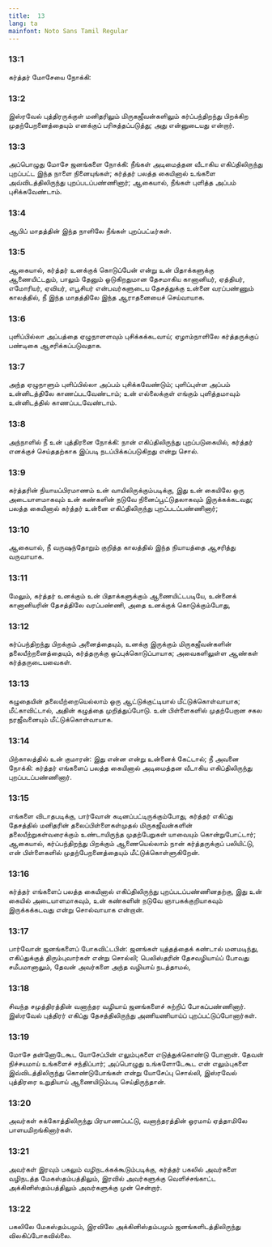 ```yaml
---
title:  13
lang: ta
mainfont: Noto Sans Tamil Regular
---
```


###  13:1

கர்த்தர் மோசேயை நோக்கி:

###  13:2

இஸ்ரவேல் புத்திரருக்குள் மனிதரிலும் மிருகஜீவன்களிலும் கர்ப்பந்திறந்து பிறக்கிற முதற்பேறனைத்தையும் எனக்குப் பரிசுத்தப்படுத்து; அது என்னுடையது என்றார்.

###  13:3

அப்பொழுது மோசே ஜனங்களை நோக்கி: நீங்கள் அடிமைத்தன வீடாகிய எகிப்திலிருந்து புறப்பட்ட இந்த நாளை நினையுங்கள்; கர்த்தர் பலத்த கையினால் உங்களை அவ்விடத்திலிருந்து புறப்படப்பண்ணினார்; ஆகையால், நீங்கள் புளித்த அப்பம் புசிக்கவேண்டாம்.

###  13:4

ஆபிப் மாதத்தின் இந்த நாளிலே நீங்கள் புறப்பட்டீர்கள்.

###  13:5

ஆகையால், கர்த்தர் உனக்குக் கொடுப்பேன் என்று உன் பிதாக்களுக்கு ஆணையிட்டதும், பாலும் தேனும் ஓடுகிறதுமான தேசமாகிய கானானியர், ஏத்தியர், எமோரியர், ஏவியர், எபூசியர் என்பவர்களுடைய தேசத்துக்கு உன்னை வரப்பண்ணும் காலத்தில், நீ இந்த மாதத்திலே இந்த ஆராதனையைச் செய்வாயாக.

###  13:6

புளிப்பில்லா அப்பத்தை ஏழுநாளளவும் புசிக்கக்கடவாய்; ஏழாம்நாளிலே கர்த்தருக்குப் பண்டிகை ஆசரிக்கப்படுவதாக.

###  13:7

அந்த ஏழுநாளும் புளிப்பில்லா அப்பம் புசிக்கவேண்டும்; புளிப்புள்ள அப்பம் உன்னிடத்திலே காணப்படவேண்டாம்; உன் எல்லைக்குள் எங்கும் புளித்தமாவும் உன்னிடத்தில் காணப்படவேண்டாம்.

###  13:8

அந்நாளில் நீ உன் புத்திரனை நோக்கி: நான் எகிப்திலிருந்து புறப்படுகையில், கர்த்தர் எனக்குச் செய்ததற்காக இப்படி நடப்பிக்கப்படுகிறது என்று சொல்.

###  13:9

கர்த்தரின் நியாயப்பிரமாணம் உன் வாயிலிருக்கும்படிக்கு, இது உன் கையிலே ஒரு அடையாளமாகவும் உன் கண்களின் நடுவே நினைப்பூட்டுதலாகவும் இருக்கக்கடவது; பலத்த கையினால் கர்த்தர் உன்னை எகிப்திலிருந்து புறப்படப்பண்ணினார்;

###  13:10

ஆகையால், நீ வருஷந்தோறும் குறித்த காலத்தில் இந்த நியாயத்தை ஆசரித்து வருவாயாக.

###  13:11

மேலும், கர்த்தர் உனக்கும் உன் பிதாக்களுக்கும் ஆணையிட்டபடியே, உன்னைக் கானானியரின் தேசத்திலே வரப்பண்ணி, அதை உனக்குக் கொடுக்கும்போது,

###  13:12

கர்ப்பந்திறந்து பிறக்கும் அனைத்தையும், உனக்கு இருக்கும் மிருகஜீவன்களின் தலையீற்றனைத்தையும், கர்த்தருக்கு ஒப்புக்கொடுப்பாயாக; அவைகளிலுள்ள ஆண்கள் கர்த்தருடையவைகள்.

###  13:13

கழுதையின் தலையீற்றையெல்லாம் ஒரு ஆட்டுக்குட்டியால் மீட்டுக்கொள்வாயாக; மீட்காவிட்டால், அதின் கழுத்தை முறித்துப்போடு. உன் பிள்ளைகளில் முதற்பேறான சகல நரஜீவனையும் மீட்டுக்கொள்வாயாக.

###  13:14

பிற்காலத்தில் உன் குமாரன்: இது என்ன என்று உன்னைக் கேட்டால்; நீ அவனை நோக்கி: கர்த்தர் எங்களைப் பலத்த கையினால் அடிமைத்தன வீடாகிய எகிப்திலிருந்து புறப்படப்பண்ணினார்.

###  13:15

எங்களை விடாதபடிக்கு, பார்வோன் கடினப்பட்டிருக்கும்போது, கர்த்தர் எகிப்து தேசத்தில் மனிதரின் தலைப்பிள்ளைகள்முதல் மிருகஜீவன்களின் தலையீற்றுகள்வரைக்கும் உண்டாயிருந்த முதற்பேறுகள் யாவையும் கொன்றுபோட்டார்; ஆகையால், கர்ப்பந்திறந்து பிறக்கும் ஆணையெல்லாம் நான் கர்த்தருக்குப் பலியிட்டு, என் பிள்ளைகளில் முதற்பேறனைத்தையும் மீட்டுக்கொள்ளுகிறேன்.

###  13:16

கர்த்தர் எங்களைப் பலத்த கையினால் எகிப்திலிருந்து புறப்படப்பண்ணினதற்கு, இது உன் கையில் அடையாளமாகவும், உன் கண்களின் நடுவே ஞாபகக்குறியாகவும் இருக்கக்கடவது என்று சொல்வாயாக என்றான்.

###  13:17

பார்வோன் ஜனங்களைப் போகவிட்டபின்: ஜனங்கள் யுத்தத்தைக் கண்டால் மனமடிந்து, எகிப்துக்குத் திரும்புவார்கள் என்று சொல்லி; பெலிஸ்தரின் தேசவழியாய்ப் போவது சமீபமானாலும், தேவன் அவர்களை அந்த வழியாய் நடத்தாமல்,

###  13:18

சிவந்த சமுத்திரத்தின் வனாந்தர வழியாய் ஜனங்களைச் சுற்றிப் போகப்பண்ணினார். இஸ்ரவேல் புத்திரர் எகிப்து தேசத்திலிருந்து அணியணியாய்ப் புறப்பட்டுப்போனார்கள்.

###  13:19

மோசே தன்னோடேகூட யோசேப்பின் எலும்புகளை எடுத்துக்கொண்டு போனான். தேவன் நிச்சயமாய் உங்களைச் சந்திப்பார்; அப்பொழுது உங்களோடேகூட என் எலும்புகளை இவ்விடத்திலிருந்து கொண்டுபோங்கள் என்று யோசேப்பு சொல்லி, இஸ்ரவேல் புத்திரரை உறுதியாய் ஆணையிடும்படி செய்திருந்தான்.

###  13:20

அவர்கள் சுக்கோத்திலிருந்து பிரயாணப்பட்டு, வனாந்தரத்தின் ஓரமாய் ஏத்தாமிலே பாளயமிறங்கினார்கள்.

###  13:21

அவர்கள் இரவும் பகலும் வழிநடக்கக்கூடும்படிக்கு, கர்த்தர் பகலில் அவர்களை வழிநடத்த மேகஸ்தம்பத்திலும், இரவில் அவர்களுக்கு வெளிச்சங்காட்ட அக்கினிஸ்தம்பத்திலும் அவர்களுக்கு முன் சென்றார்.

###  13:22

பகலிலே மேகஸ்தம்பமும், இரவிலே அக்கினிஸ்தம்பமும் ஜனங்களிடத்திலிருந்து விலகிப்போகவில்லை.

